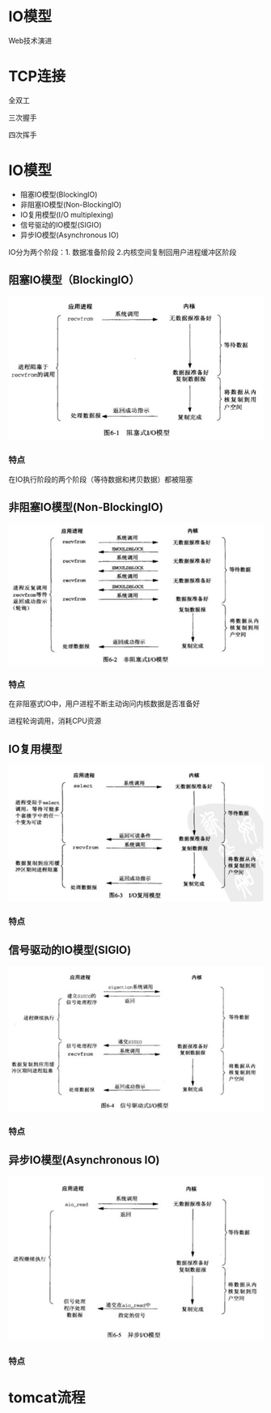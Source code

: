 # IO模型


Web技术演进

<!--more-->

# TCP连接

全双工

三次握手

四次挥手

# IO模型

- 阻塞IO模型(BlockingIO)
- 非阻塞IO模型(Non-BlockingIO)
- IO复用模型(I/O multiplexing)
- 信号驱动的IO模型(SIGIO)
- 异步IO模型(Asynchronous IO)

IO分为两个阶段：1. 数据准备阶段 2.内核空间复制回用户进程缓冲区阶段

## 阻塞IO模型（BlockingIO）

![阻塞IO模型](/blog-img/1587891803983.jpg)

### 特点

在IO执行阶段的两个阶段（等待数据和拷贝数据）都被阻塞

## 非阻塞IO模型(Non-BlockingIO)

![非阻塞IO模型](/blog-img/1587896234262.jpg)

### 特点

在非阻塞式IO中，用户进程不断主动询问内核数据是否准备好

进程轮询调用，消耗CPU资源

## IO复用模型

![IO复用模型](/blog-img/1587900039436.jpg)

### 特点



## 信号驱动的IO模型(SIGIO)

![信号驱动的IO模型](/blog-img/1587900362430.jpg)

### 特点



## 异步IO模型(Asynchronous IO)

![异步IO模型](/blog-img/1587900421245.jpg)

### 特点


# tomcat流程


# 